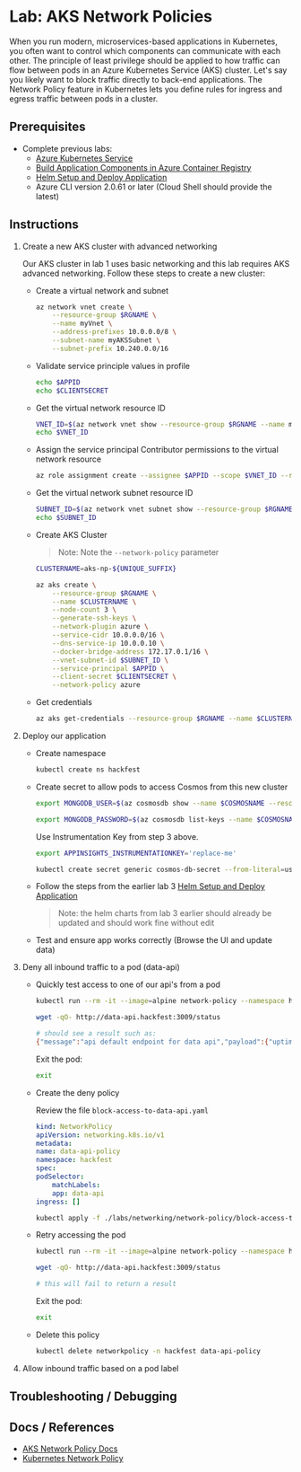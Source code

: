 # Lab: AKS Network Policies

When you run modern, microservices-based applications in Kubernetes, you often want to control which components can communicate with each other. The principle of least privilege should be applied to how traffic can flow between pods in an Azure Kubernetes Service (AKS) cluster. Let's say you likely want to block traffic directly to back-end applications. The Network Policy feature in Kubernetes lets you define rules for ingress and egress traffic between pods in a cluster.

## Prerequisites 

* Complete previous labs:
    * [Azure Kubernetes Service](../../create-aks-cluster/README.md)
    * [Build Application Components in Azure Container Registry](../../build-application/README.md)
    * [Helm Setup and Deploy Application](../../helm-setup-deploy/README.md)
    * Azure CLI version 2.0.61 or later (Cloud Shell should provide the latest)

## Instructions

1. Create a new AKS cluster with advanced networking

    Our AKS cluster in lab 1 uses basic networking and this lab requires AKS advanced networking. Follow these steps to create a new cluster:

    * Create a virtual network and subnet

        ```bash
        az network vnet create \
            --resource-group $RGNAME \
            --name myVnet \
            --address-prefixes 10.0.0.0/8 \
            --subnet-name myAKSSubnet \
            --subnet-prefix 10.240.0.0/16
        ```
    
    * Validate service principle values in profile

        ```bash
        echo $APPID
        echo $CLIENTSECRET
        ```

    * Get the virtual network resource ID
        
        ```bash
        VNET_ID=$(az network vnet show --resource-group $RGNAME --name myVnet --query id -o tsv)
        echo $VNET_ID
        ```

    * Assign the service principal Contributor permissions to the virtual network resource

        ```bash
        az role assignment create --assignee $APPID --scope $VNET_ID --role Contributor
        ```

    * Get the virtual network subnet resource ID

        ```bash
        SUBNET_ID=$(az network vnet subnet show --resource-group $RGNAME --vnet-name myVnet --name myAKSSubnet --query id -o tsv)
        echo $SUBNET_ID
        ```

    * Create AKS Cluster

        > Note: Note the `--network-policy` parameter

        ```bash
        CLUSTERNAME=aks-np-${UNIQUE_SUFFIX}

        az aks create \
            --resource-group $RGNAME \
            --name $CLUSTERNAME \
            --node-count 3 \
            --generate-ssh-keys \
            --network-plugin azure \
            --service-cidr 10.0.0.0/16 \
            --dns-service-ip 10.0.0.10 \
            --docker-bridge-address 172.17.0.1/16 \
            --vnet-subnet-id $SUBNET_ID \
            --service-principal $APPID \
            --client-secret $CLIENTSECRET \
            --network-policy azure
        ```

    * Get credentials

        ```bash
        az aks get-credentials --resource-group $RGNAME --name $CLUSTERNAME
        ```

2. Deploy our application

    * Create namespace

        ```bash
        kubectl create ns hackfest
        ```

    * Create secret to allow pods to access Cosmos from this new cluster

        ```bash
        export MONGODB_USER=$(az cosmosdb show --name $COSMOSNAME --resource-group $RGNAME --query "name" -o tsv)
        ```

        ```bash
        export MONGODB_PASSWORD=$(az cosmosdb list-keys --name $COSMOSNAME --resource-group $RGNAME --query "primaryMasterKey" -o tsv)
        ```

        Use Instrumentation Key from step 3 above.
        ```bash
        export APPINSIGHTS_INSTRUMENTATIONKEY='replace-me'
        ```

        ```bash
        kubectl create secret generic cosmos-db-secret --from-literal=user=$MONGODB_USER --from-literal=pwd=$MONGODB_PASSWORD --from-literal=appinsights=$APPINSIGHTS_INSTRUMENTATIONKEY -n hackfest
        ```
    
    * Follow the steps from the earlier lab 3 [Helm Setup and Deploy Application](../../helm-setup-deploy/README.md)

        > Note: the helm charts from lab 3 earlier should already be updated and should work fine without edit

    * Test and ensure app works correctly (Browse the UI and update data)

3. Deny all inbound traffic to a pod (data-api)

    * Quickly test access to one of our api's from a pod

        ```bash
        kubectl run --rm -it --image=alpine network-policy --namespace hackfest --generator=run-pod/v1

        wget -qO- http://data-api.hackfest:3009/status

        # should see a result such as:
        {"message":"api default endpoint for data api","payload":{"uptime":"3 hours"}}
        ```

        Exit the pod:
        ```bash
        exit
        ```
    
    * Create the deny policy

        Review the file `block-access-to-data-api.yaml`

        ```yaml
        kind: NetworkPolicy
        apiVersion: networking.k8s.io/v1
        metadata:
        name: data-api-policy
        namespace: hackfest
        spec:
        podSelector:
            matchLabels:
            app: data-api
        ingress: []
        ```

        ```bash
        kubectl apply -f ./labs/networking/network-policy/block-access-to-data-api.yaml
        ```

    * Retry accessing the pod

        ```bash
        kubectl run --rm -it --image=alpine network-policy --namespace hackfest --generator=run-pod/v1

        wget -qO- http://data-api.hackfest:3009/status

        # this will fail to return a result
        ```
        
        Exit the pod:
        ```bash
        exit
        ```
    
    * Delete this policy

        ```bash
        kubectl delete networkpolicy -n hackfest data-api-policy
        ```

4. Allow inbound traffic based on a pod label


## Troubleshooting / Debugging

## Docs / References

* [AKS Network Policy Docs](https://docs.microsoft.com/en-us/azure/aks/use-network-policies)
* [Kubernetes Network Policy](https://kubernetes.io/docs/concepts/services-networking/network-policies)